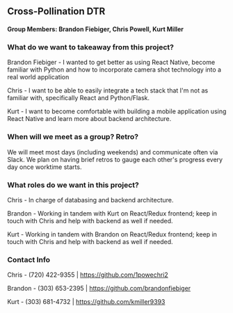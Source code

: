 ## Cross-Pollination DTR

#### Group Members: Brandon Fiebiger, Chris Powell, Kurt Miller

### What do we want to takeaway from this project?

Brandon Fiebiger - I wanted to get better as using React Native, become familiar with Python and how to incorporate camera shot technology
into a real world application

Chris - I want to be able to easily integrate a tech stack that I'm not as familiar with, specifically React and Python/Flask.

Kurt - I want to become comfortable with building a mobile application using React Native and learn more about backend architecture.

### When will we meet as a group? Retro?

We will meet most days (including weekends) and communicate often via Slack. We plan on having brief retros to gauge each other's progress
every day once worktime starts.

### What roles do we want in this project?

Chris - In charge of databasing and backend architecture.

Brandon - Working in tandem with Kurt on React/Redux frontend; keep in touch with Chris and help with backend as well if needed.

Kurt - Working in tandem with Brandon on React/Redux frontend; keep in touch with Chris and help with backend as well if needed.

### Contact Info

Chris - (720) 422-9355 | https://github.com/1powechri2

Brandon - (303) 653-2395 | https://github.com/brandonfiebiger

Kurt - (303) 681-4732 | https://github.com/kmiller9393
